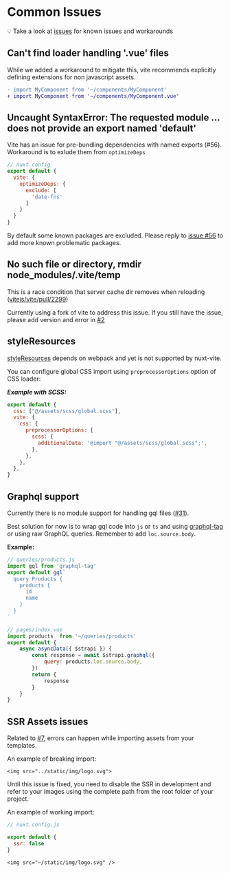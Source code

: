 # Common Issues

💡 Take a look at [issues](https://github.com/nuxt/vite/issues) for known issues and workarounds

## Can't find loader handling '.vue' files

While we added a workaround to mitigate this, vite recommends explicitly defining extensions for non javascript assets.

```diff
- import MyComponent from '~/components/MyComponent'
+ import MyComponent from '~/components/MyComponent.vue'
```

## Uncaught SyntaxError: The requested module ... does not provide an export named 'default'

Vite has an issue for pre-bundling dependencies with named exports (#56). Workaround is to exlude them from `optimizeDeps`

```js
// nuxt.config
export default {
  vite: {
    optimizeDeps: {
      exclude: [
        'date-fns'
      ]
    }
  }
}
```

By default some known packages are excluded. Please reply to [issue #56](https://github.com/nuxt/vite/issues/56) to add more known problematic packages.

## No such file or directory, rmdir node_modules/.vite/temp

This is a race condition that server cache dir removes when reloading ([vitejs/vite/pull/2299](https://github.com/vitejs/vite/pull/2299))

Currently using a fork of vite to address this issue. If you still have the issue, please add version and error in [#2](https://github.com/nuxt/vite/issues/2)

## styleResources

[styleResources](https://github.com/nuxt-community/style-resources-module/) depends on webpack and yet is not supported by nuxt-vite.

You can configure global CSS import using `preprocessorOptions` option of CSS loader:

***Example with SCSS:***

```js
export default {
  css: ["@/assets/scss/global.scss"],
  vite: {
    css: {
      preprocessorOptions: {
        scss: {
          additionalData: '@import "@/assets/scss/global.scss";',
        },
      },
    },
  },
}
```

## Graphql support

Currently there is no module support for handling gql files ([#31](https://github.com/nuxt/vite/issues/31)).

Best solution for now is to wrap gql code into `js` or `ts` and using [graphql-tag](https://www.npmjs.com/package/graphql-tag) or using raw GraphQL queries. Remember to add `loc.source.body`.

**Example:**

```js
// queries/products.js
import gql from 'graphql-tag'
export default gql`
  query Products {
    products {
      id
      name
    }
  }
`
```

```js
// pages/index.vue
import products  from '~/queries/products'
export default {
    async asyncData({ $strapi }) {
        const response = await $strapi.graphql({
            query: products.loc.source.body,
        })
        return {
            response
        }
    }
}
```

## SSR Assets issues

Related to [#7](https://github.com/nuxt/vite/issues/7), errors can happen while importing assets from your templates.

An example of breaking import:

```vue
<img src="../static/img/logo.svg">
```

Until this issue is fixed, you need to disable the SSR in development and refer to your images using the complete path from the root folder of your project.

An example of working import:

```javascript
// nuxt.config.js

export default {
  ssr: false
}
```

```vue
<img src="~/static/img/logo.svg" />
```
